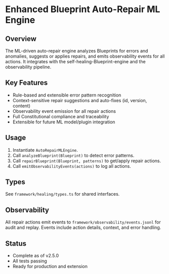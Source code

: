 # Enhanced Blueprint Auto-Repair ML Engine

<!--
@aegisBlueprint: enhanced-Blueprint-auto-repair
@version: 1.2.1
@mode: lean
@intent: Documentation for the ML-driven Blueprint auto-repair engine
@context: Describes design, usage, and observability for the v2.5.0 feature implementation
-->

## Overview

The ML-driven auto-repair engine analyzes Blueprints for errors and anomalies, suggests or applies repairs, and emits
observability events for all actions. It integrates with the self-healing-Blueprint-engine and the observability
pipeline.

## Key Features

- Rule-based and extensible error pattern recognition
- Context-sensitive repair suggestions and auto-fixes (id, version, content)
- Observability event emission for all repair actions
- Full Constitutional compliance and traceability
- Extensible for future ML model/plugin integration

## Usage

1. Instantiate `AutoRepairMLEngine`.
2. Call `analyzeBlueprint(Blueprint)` to detect error patterns.
3. Call `repairBlueprint(Blueprint, patterns)` to get/apply repair actions.
4. Call `emitObservabilityEvents(actions)` to log all actions.

## Types

See `framework/healing/types.ts` for shared interfaces.

## Observability

All repair actions emit events to `framework/observability/events.jsonl` for audit and replay. Events include action
details, context, and error handling.

## Status

- Complete as of v2.5.0
- All tests passing
- Ready for production and extension
